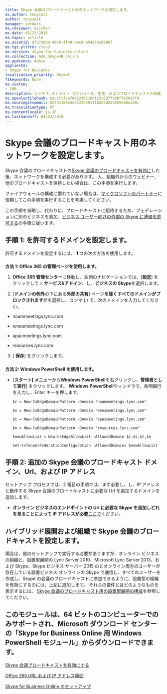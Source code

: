```yaml
---
title: Skype 会議のブロードキャスト用のネットワークを設定します。
ms.author: tonysmit
author: tonysmit
manager: serdars
ms.reviewer: micchan
ms.date: 01/22/2018
ms.topic: article
ms.assetid: dfa736b9-4920-4f48-b8c0-b5487ec6086f
ms.tgt.pltfrm: cloud
ms.service: skype-for-business-online
ms.collection: Adm_Skype4B_Online
ms.audience: Admin
appliesto:
- Skype for Business
localization_priority: Normal
f1keywords: None
ms.custom:
- SMB
description: ビジネス オンライン スケジュール、生産、およびブロードキャストの会議、またはイベントを 10,000 の出席者に大規模なオンライン ユーザーを対象にできるようにするには、Skype の Skype 会議のブロードキャスト機能について説明します。
ms.openlocfilehash: 62c1f1fea7042230210d123c6d7fb88ff839d6f4
ms.sourcegitcommit: 627d3108e3e2f232e911162d9d2db9558e8ead0c
ms.translationtype: MT
ms.contentlocale: ja-JP
ms.lasthandoff: 04/03/2018
---
```

# <a name="set-up-your-network-for-skype-meeting-broadcast"></a>Skype 会議のブロードキャスト用のネットワークを設定します。

Skype 会議のブロードキャストの[Skype 会議のブロードキャストを有効に](enable-skype-meeting-broadcast.md)した後、ネットワークを構成する必要があります。 人、組織外からのウェビナー、他のブロードキャストを保持したい場合は、この手順を実行します。
  
ファイアウォールの構成に慣れていない場合は、[マイクロソフトのパートナー](https://go.microsoft.com/fwlink/?linkid=391089)に依頼してこの手順を実行することを考慮してください。
  
この手順を省略し、代わりに、ブロードキャストに招待するため、フェデレーションに別のビジネスを追加、[ビジネス ユーザー向けの外部の Skype に連絡を許可する](../set-up-skype-for-business-online/allow-users-to-contact-external-skype-for-business-users.md)の手順に従います。
  
## <a name="step-1-set-up-allowed-domains"></a>手順 1: を許可するドメインを設定します。

許可するドメインを設定するには、 **1 つ**の次の方法を使用します。
  
### 

 **方法 1: Office 365 の管理ページを使用します。**
  
1. **Office 365 管理センター**に移動し、左側のナビゲーションでは、[**設定**] をクリックして > **サービス&amp;アドイン**、し、**ビジネスの Skype**を選択します。
    
2. [**ドメインの例外**の下にある**外部の共有**] ページ**を除くすべてのドメインがブロックされます**がを選択し、コンマ (,) で、次のドメインを入力してください。
    
  - noammeetings.lync.com
    
  - emeameetings.lync.com
    
  - apacmeetings.lync.com
    
  - resources.lync.com
    
3. [ **保存**] をクリックします。
    
### 

 **方法 2: Windows PowerShell を使用します。**
  
- [**スタート] メニュー**から**Windows PowerShell**を右クリックし、**管理者として実行**] をクリックします。 **Windows PowerShell**ウィンドウで、各明細行を入力し、Enter キーを押します。
    
  ```
  $r = New-CsEdgeDomainPattern -Domain "noammeetings.lync.com"
  ```

  ```
  $s = New-CsEdgeDomainPattern -Domain "emeameetings.lync.com"
  ```

  ```
  $t = New-CsEdgeDomainPattern -Domain "apacmeetings.lync.com"
  ```

  ```
  $n = New-CsEdgeDomainPattern -Domain "resources.lync.com"
  ```

  ```
  $newAllowList = New-CsEdgeAllowList -AllowedDomain $r,$s,$t,$n
  ```

  ```
  Set-CsTenantFederationConfiguration -AllowedDomains $newAllowList
  ```

## <a name="step-2-add-skype-meeting-broadcast-domains-urls-and-ip-addresses"></a>手順 2: 追加の Skype 会議のブロードキャスト ドメイン、Url、および IP アドレス

セットアップ プロセスでは、2 番目の手順では、まず必要し、し、IP アドレスと動作する Skype 会議のブロードキャストに必要な Url を追加するドメインを追加します。
  
- **オンライン ビジネスのエンドポイントの Url に必要な Skype を追加しどれを見ることによって IP アドレスが必要**[ここで](https://support.office.com/article/Office-365-URLs-and-IP-address-ranges-8548a211-3fe7-47cb-abb1-355ea5aa88a2?ui=en-US&amp;rs=en-US&amp;ad=US#bkmk_lyo)ください。
    
## <a name="set-up-skype-meeting-broadcast-in-hybrid-deployments-and-organizations"></a>ハイブリッド展開および組織で Skype 会議のブロードキャストを設定します。

場合は、他のセットアップで実行する必要がありますが、オンライン ビジネスの組織と、設置型展開の Lync Server 2010、Microsoft Lync Server 2013、および Skype、Skype ビジネス サーバー 2015 のとオンライン両方のユーザーが存在している設置ビジネス オンラインの Skype で通信し、すべてのユーザーを作成し、Skype の会議のブロードキャストに参加できるように、設置型の組織を有効にするのには、上記に追加します。 それらの要件とはどのようなものを表示するには、 [Skype 会議のブロードキャスト用の設置型展開の構成](https://go.microsoft.com/fwlink/?LinkId=617070)を参照してください。
  
## <a name="related-topics"></a>このモジュールは、64 ビットのコンピューターでのみサポートされ、Microsoft ダウンロード センターの「Skype for Business Online 用 Windows PowerShell モジュール」からダウンロードできます。

[Skype 会議ブロードキャストを有効にする](enable-skype-meeting-broadcast.md)
  
[Office 365 URL および IP アドレス範囲](http://support.office.com/article/8548a211-3fe7-47cb-abb1-355ea5aa88a2)
  
[Skype for Business Online のセットアップ](../set-up-skype-for-business-online/set-up-skype-for-business-online.md)
  
  
 
